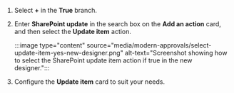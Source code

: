 1. Select **+** in the **True** branch.
1. Enter **SharePoint update** in the search box on the **Add an action** card, and then select the **Update item** action.

    :::image type="content" source="media/modern-approvals/select-update-item-yes-new-designer.png" alt-text="Screenshot showing how to select the SharePoint update item action if true in the new designer.":::
1. Configure the **Update item** card to suit your needs.
